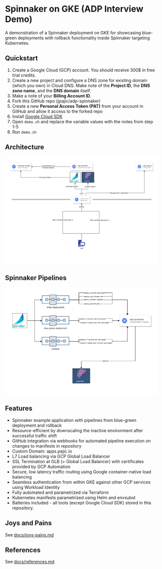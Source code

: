 # Spinnaker on GKE (ADP Interview Demo)
A demonstration of a Spinnaker deployment on GKE for showcasing blue-green deployments with rollback functionality inside Spinnaker targeting Kubernetes.

## Quickstart
1. Create a Google Cloud (GCP) account. You should receive 300$ in free trial credits.
2. Create a new project and configure a DNS zone for existing domain (which you own) in Cloud DNS. Make note of the **Project ID**, the **DNS zone name**, and the **DNS domain** itself.
3. Make a note of your **Billing Account ID**.
4. Fork this GitHub repo (jpajic/adp-spinnaker)
5. Create a new **Personal Access Token (PAT)** from your account in GitHub and allow it access to the forked repo
6. Install [Google Cloud SDK](https://cloud.google.com/sdk/docs/install)
7. Open `demo.sh` and replace the variable values with the notes from step 1-5
8. Run `demo.sh`

## Architecture
![Cloud Infrastructure Diagram](docs/img/architecture-gke.png)

## Spinnaker Pipelines
![Spinnaker Pipelines Diagram](docs/img/architecture-spinnaker.png)

## Features
* Spinnaker example application with pipelines from blue-green deployment and rollback
* Resource-efficient by downscaling the inactive environment after successful traffic shift
* GitHub integration via webhooks for automated pipeline execution on changes to manifests in repository
* Custom Domain: apps.pajic.io
* L7 Load balancing via GCP Global Load Balancer
* SSL Termination at GLB (= Global Load Balancer) with certificates provided by GCP Automation
* Secure, low latency traffic routing using Google container-native load balancing
* Seamless authentication from within GKE against other GCP services using Workload Identity
* Fully automated and parametrized via Terraform
* Kubernetes manifests parametrized using Helm and envsubst
* Batteries included - all tools (except Google Cloud SDK) stored in this repository.

## Joys and Pains
See [docs/joys-pains.md](docs/joys-pains.md)

## References
See [docs/references.md](docs/references.md)
